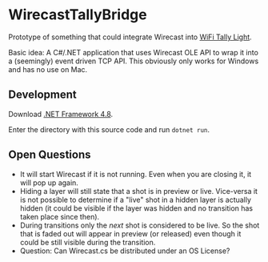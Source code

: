# WirecastTallyBridge

Prototype of something that could integrate Wirecast into [WiFi Tally Light](https://wifi-tally.github.io/).

Basic idea: A C#/.NET application that uses Wirecast OLE API to wrap it into a (seemingly) event driven
TCP API. This obviously only works for Windows and has no use on Mac.

## Development

Download [.NET Framework 4.8](https://dotnet.microsoft.com/download/dotnet-framework/net48).

Enter the directory with this source code and run `dotnet run`.


## Open Questions

* It will start Wirecast if it is not running. Even when you are closing it, it will pop up again.
* Hiding a layer will still state that a shot is in preview or live. Vice-versa it is not possible to determine if a "live" shot in a hidden layer is actually hidden (it could be visible if the layer was hidden and no transition has taken place since then).
* During transitions only the _next_ shot is considered to be live. So the shot that is faded out will appear in preview (or released) even though it could be still visible during the transition.
* Question: Can Wirecast.cs be distributed under an OS License?